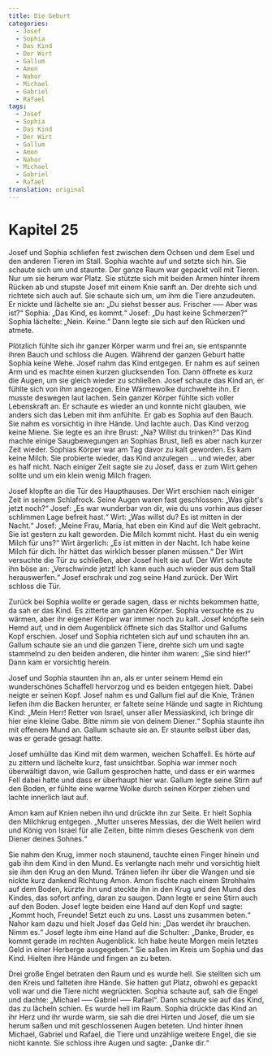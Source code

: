 ```yaml
---
title: Die Geburt
categories:
  - Josef
  - Sophia
  - Das Kind
  - Der Wirt
  - Gallum
  - Amon
  - Nahor
  - Michael
  - Gabriel
  - Rafael
tags:
  - Josef
  - Sophia
  - Das Kind
  - Der Wirt
  - Gallum
  - Amon
  - Nahor
  - Michael
  - Gabriel
  - Rafael
translation: original
---
```


# Kapitel 25

Josef und Sophia schliefen fest zwischen dem Ochsen und dem Esel und den anderen Tieren im Stall.
Sophia wachte auf und setzte sich hin.
Sie schaute sich um und staunte.
Der ganze Raum war gepackt voll mit Tieren.
Nur um sie herum war Platz.
Sie stützte sich mit beiden Armen hinter ihrem Rücken ab und stupste Josef mit einem Knie sanft an.
Der drehte sich und richtete sich auch auf.
Sie schaute sich um, um ihm die Tiere anzudeuten.
Er nickte und lächelte sie an: „Du siehst besser aus.
Frischer ––– Aber was ist?“
Sophia: „Das Kind, es kommt.“
Josef: „Du hast keine Schmerzen?“
Sophia lächelte: „Nein.
Keine.“
Dann legte sie sich auf den Rücken und atmete.

Plötzlich fühlte sich ihr ganzer Körper warm und frei an, sie entspannte ihren Bauch und schloss die Augen.
Während der ganzen Geburt hatte Sophia keine Wehe.
Josef nahm das Kind entgegen.
Er nahm es auf seinen Arm und es machte einen kurzen glucksenden Ton.
Dann öffnete es kurz die Augen, um sie gleich wieder zu schließen.
Josef schaute das Kind an, er fühlte sich von ihm angezogen.
Eine Wärmewolke durchwehte ihn.
Er musste deswegen laut lachen.
Sein ganzer Körper fühlte sich voller Lebenskraft an.
Er schaute es wieder an und konnte nicht glauben, wie anders sich das Leben mit ihm anfühlte.
Er gab es Sophia auf den Bauch.
Sie nahm es vorsichtig in ihre Hände.
Und lachte auch.
Das Kind verzog keine Miene.
Sie legte es an ihre Brust: „Na?
Willst du trinken?“
Das Kind machte einige Saugbewegungen an Sophias Brust, ließ es aber nach kurzer Zeit wieder.
Sophias Körper war am Tag davor zu kalt geworden.
Es kam keine Milch.
Sie probierte wieder, das Kind anzulegen ... und wieder, aber es half nicht.
Nach einiger Zeit sagte sie zu Josef, dass er zum Wirt gehen sollte und um ein klein wenig Milch fragen.

Josef klopfte an die Tür des Haupthauses.
Der Wirt erschien nach einiger Zeit in seinem Schlafrock.
Seine Augen waren fast geschlossen: „Was gibt's jetzt noch?“
Josef: „Es war wunderbar von dir, wie du uns vorhin aus dieser schlimmen Lage befreit hast.“
Wirt: „Was willst du?
Es ist mitten in der Nacht.“
Josef: „Meine Frau, Maria, hat eben ein Kind auf die Welt gebracht.
Sie ist gestern zu kalt geworden.
Die Milch kommt nicht.
Hast du ein wenig Milch für uns?“
Wirt ärgerlich: „Es ist mitten in der Nacht.
Ich habe keine Milch für dich.
Ihr hättet das wirklich besser planen müssen.“
Der Wirt versuchte die Tür zu schließen, aber Josef hielt sie auf.
Der Wirt schaute ihn böse an: „Verschwinde jetzt! Ich kann euch auch wieder aus dem Stall herauswerfen.“
Josef erschrak und zog seine Hand zurück.
Der Wirt schloss die Tür.

Zurück bei Sophia wollte er gerade sagen, dass er nichts bekommen hatte, da sah er das Kind.
Es zitterte am ganzen Körper.
Sophia versuchte es zu wärmen, aber ihr eigener Körper war immer noch zu kalt.
Josef knöpfte sein Hemd auf, und in dem Augenblick öffnete sich das Stalltor und Gallums Kopf erschien.
Josef und Sophia richteten sich auf und schauten ihn an.
Gallum schaute sie an und die ganzen Tiere, drehte sich um und sagte stammelnd zu den beiden anderen, die hinter ihm waren: „Sie sind hier!“
Dann kam er vorsichtig herein.

Josef und Sophia staunten ihn an, als er unter seinem Hemd ein wunderschönes Schaffell hervorzog und es beiden entgegen hielt.
Dabei neigte er seinen Kopf.
Josef nahm es und Gallum fiel auf die Knie, Tränen liefen ihm die Backen herunter, er faltete seine Hände und sagte in Richtung Kind: „Mein Herr!
Retter von Israel, unser aller Messiaskind, ich bringe dir hier eine kleine Gabe.
Bitte nimm sie von deinem Diener.“
Sophia staunte ihn mit offenem Mund an.
Gallum schaute sie an.
Er staunte selbst über das, was er gerade gesagt hatte.

Josef umhüllte das Kind mit dem warmen, weichen Schaffell.
Es hörte auf zu zittern und lächelte kurz, fast unsichtbar.
Sophia war immer noch überwältigt davon, wie Gallum gesprochen hatte, und dass er ein warmes Fell dabei hatte und dass er überhaupt hier war.
Gallum legte seine Stirn auf den Boden, er fühlte eine warme Wolke durch seinen Körper ziehen und lachte innerlich laut auf.

Amon kam auf Knien neben ihn und drückte ihn zur Seite.
Er hielt Sophia den Milchkrug entgegen.
„Mutter unseres Messias, der die Welt heilen wird und König von Israel für alle Zeiten, bitte nimm dieses Geschenk von dem Diener deines Sohnes.“

Sie nahm den Krug, immer noch staunend, tauchte einen Finger hinein und gab ihn dem Kind in den Mund.
Es verlangte nach mehr und vorsichtig hielt sie ihm den Krug an den Mund.
Tränen liefen ihr über die Wangen und sie nickte kurz dankend Richtung Amon.
Amon fischte nach einem Strohhalm auf dem Boden, kürzte ihn und steckte ihn in den Krug und den Mund des Kindes, das sofort anfing, daran zu saugen.
Dann legte er seine Stirn auch auf den Boden.
Josef legte beiden eine Hand auf den Kopf und sagte: „Kommt hoch, Freunde!
Setzt euch zu uns.
Lasst uns zusammen beten.“
Nahor kam dazu und hielt Josef das Geld hin: „Das werdet ihr brauchen.
Nimm es.“
Josef legte ihm eine Hand auf die Schulter: „Danke, Bruder, es kommt gerade im rechten Augenblick.
Ich habe heute Morgen mein letztes Geld in einer Herberge ausgegeben.“
Sie saßen im Kreis um Sophia und das Kind.
Hielten ihre Hände und fingen an zu beten.

Drei große Engel betraten den Raum und es wurde hell.
Sie stellten sich um den Kreis und falteten ihre Hände.
Sie hatten gut Platz, obwohl es gepackt voll war und die Tiere nicht wegrückten.
Sophia schaute auf, sah die Engel und dachte: „Michael ––– Gabriel ––– Rafael“.
Dann schaute sie auf das Kind, das zu lächeln schien.
Es wurde hell im Raum.
Sophia drückte das Kind an ihr Herz und ihr wurde warm, sie sah die drei Hirten und Josef, die um sie herum saßen und mit geschlossenen Augen beteten.
Und hinter ihnen Michael, Gabriel und Rafael, die Tiere und unzählige weitere Engel, die sie nicht kannte.
Sie schloss ihre Augen und sagte: „Danke dir.“
